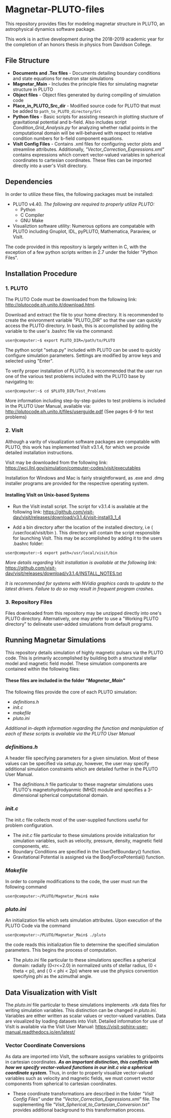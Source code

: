 # Magnetar-PLUTO-files
This repository provides files for modeling magnetar structure in PLUTO, an astrophysical dynamics software package.   

This work is in active development during the 2018-2019 academic year for the completion of an honors thesis in physics from Davidson College. 

## File Structure

* __Documents and .Tex files__ - Documents detailing boundary conditions and state equations for neutron star simulations
* __Magnetar_Main__ - Includes the principle files for simulating magnetar structure in PLUTO
* __Object files__ - Object files generated by during compiling of simulation code
* __Place_in_PLUTO_Src_dir__ - Modified source code for PLUTO that must be added to `path_to_PLUTO_directory/Src`
* __Python files__ - Basic scripts for assisting research in plotting stucture of gravitational potential and b-field. Also includes script *Condition_Grid_Analysis.py* for analyzing whether radial points in the computational domain will be will-behaved with respect to relative condition numbers for b-field component equations. 
* __VisIt Config Files__ - Contains .xml files for configuring vector plots and streamline attributes. Additionally, *"Vector_Correction_Expressions.xml"* contains expressions which convert vector-valued variables in spherical coordinates to cartesian coordinates. These files can be imported directly into a user's VisIt directory. 

## Dependencies 
In order to utilize these files, the following packages must be installed:
 * PLUTO v4.40. *The following are required to properly utilize PLUTO:*
   * Python
   * C Compiler 
   * GNU Make
* Visualiztion software utility: Numerous options are compatable with PLUTO including Gnuplot, IDL, pyPLUTO, Mathematica, Paraview, or VisIt. 

The code provided in this repository is largely written in C, with the exception of a few python scripts written in 2.7 under the folder "Python Files". 

## Installation Procedure

### 1. PLUTO

The PLUTO Code must be downloaded from the following link: http://plutocode.ph.unito.it/download.html. 

Download and extract the file to your home directory. It is recommended to create the enivronment variable "PLUTO_DIR" so that the user can quickly access the PLUTO directory. In bash, this is accomplished by adding the variable to the user's .bashrc file via the command:
```console
user@computer:~$ export PLUTO_DIR=/path/to/PLUTO
```

The python script "setup.py" included with PLUTO can be used to quickly configure simulation parameters. Settings are modified by arrow keys and selected using "Enter". 

To verify proper installation of PLUTO, it is recommended that the user run one of the various test problems included with the PLUTO base by navigating to:
```console
user@computer:~$ cd $PLUTO_DIR/Test_Problems
```
More information including step-by-step guides to test problems is included in the PLUTO User Manual, available via:
http://plutocode.ph.unito.it/files/userguide.pdf (See pages 6-9 for test problems)

### 2. VisIt
Although a varity of visualization software packages are compatable with PLUTO, this work has implemented VisIt v3.1.4, for which we provide detailed installation instructions. 

Visit may be downloaded from the following link: https://wci.llnl.gov/simulation/computer-codes/visit/executables

Installation for Windows and Mac is fairly straightforward, as .exe and .dmg installer programs are provided for the respective operating system. 

#### Installing VisIt on Unix-based Systems 
* Run the VisIt install script. The script for v3.1.4 is available at the following link: https://github.com/visit-dav/visit/releases/download/v3.1.4/visit-install3_1_4

* Add a bin directory after the location of the installed directory, i.e ( /user/local/visit/bin ). This directory will contain the script responsible for launching VisIt. This may be accomplished by adding it to the users .bashrc folder:
```console
user@computer:~$ export path=/usr/local/visit/bin
```
*More details regarding VisIt installation is available at the following link:* https://github.com/visit-dav/visit/releases/download/v3.1.4/INSTALL_NOTES.txt

*It is recommended for systems with NVidia graphics cards to update to the latest drivers. Failure to do so may result in frequent program crashes.*

### 3. Repository Files
Files downloaded from this repository may be unzipped directly into one's PLUTO directory. Alternatively, one may prefer to use a "Working PLUTO directory" to delineate user-added simulations from default programs.

## Running Magnetar Simulations
This repository details simulation of highly magnetic pulsars via the PLUTO code. This is primarily accomplished by building both a structural stellar model and magnetic field model. These simulation components are contained within the following files:

#### These files are included in the folder *"Magnetar_Main"*
The following files provide the core of each PLUTO simulation:
* *definitions.h*
* *init.c*
* *makefile*
* *pluto.ini*



*Additional in-depth information regarding the function and manipulation of each of these scripts is available via the PLUTO User Manual*

### *definitions.h* 
A header file specifying parameters for a given simulation. Most of these values can be specified via *setup.py*, however, the user may specify additional simulation constraints which are detailed further in the PLUTO User Manual. 
* The *definitions.h* file particular to these magnetar simulations uses PLUTO's magnetohydrodyanmic (MHD) module and specifies a 3-dimensional spherical computational domain.  

### *init.c*
The init.c file collects most of the user-supplied functions useful for problem configuration. 
* The *init.c* file particular to these simulations provide initialization for simulation variables, such as velocity, pressure, density, magnetic field components, etc. 
* Boundary Conditions are specified in the UserDefBoundary() function. 
* Gravitational Potential is assigned via the BodyForcePotential() function. 

### *Makefile*
In order to compile modifications to the code, the user must run the following command
```console
user@computer:~/PLUTO/Magnetar_Main$ make
```
### *pluto.ini* 
An initialization file which sets simulation attributes. Upon execution of the PLUTO Code via the command
```console
user@computer:~/PLUTO/Magnetar_Main$ ./pluto
```
the code reads this initialization file to determine the specified simulation parameters. This begins the process of computation.
* The *pluto.ini* file particular to these simulations specifies a spherical domain: radially (0<r<=2.0) in normalized units of stellar radius, (0 < theta < pi), and ( 0 < phi < 2pi) where we use the physics convention specifying phi as the azimuthal angle. 

## Data Visualization with VisIt
The *pluto.ini* file particular to these simulations implements .vtk data files for writing simulation variables. This distinction can be changed in *pluto.ini*. Variables are either written as scalar values or vector-valued variables. Data are visualized by loading datasets into VisIt. Detailed information for use of VisIt is available via the VisIt User Manual: https://visit-sphinx-user-manual.readthedocs.io/en/latest/

### Vector Coordinate Conversions 
As data are imported into VisIt, the software assigns variables to gridpoints in cartesian coordinates. __*As an important distinction, this conflicts with how we specify vector-valued functions in our init.c via a spherical coordinate system.*__ Thus, in order to properly visualize vector-valued variables such as velocity and magnetic fields, we must convert vector components from spherical to cartesian coordinates. 
* These coordinate transformations are described in the folder *"VisIt Config Files"* under the *"Vector_Correction_Expressions.xml"* file. The supplementing file *"Visit_Spherical_to_Cartesian_Conversion.txt"* provides additional background to this transformation process. 
